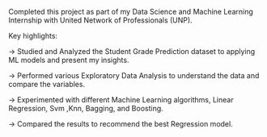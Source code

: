 
Completed this project as part of my Data Science and Machine Learning Internship with United Network of Professionals (UNP).


Key highlights:

-> Studied and Analyzed the Student Grade Prediction dataset to applying ML models and present my insights.

-> Performed various Exploratory Data Analysis to understand the data and compare the variables.

-> Experimented with different Machine Learning algorithms, Linear Regression, Svm ,Knn, Bagging, and Boosting.

-> Compared the results to recommend the best Regression model.
